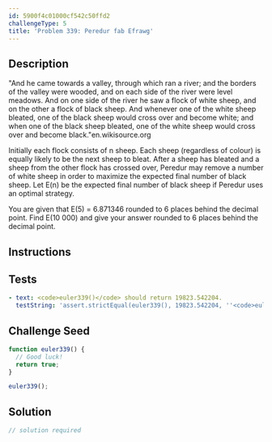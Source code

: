 ```yaml
---
id: 5900f4c01000cf542c50ffd2
challengeType: 5
title: 'Problem 339: Peredur fab Efrawg'
---
```


## Description
<section id='description'>
"And he came towards a valley, through which ran a river; and the borders of the valley were wooded, and on each side of the river were level meadows. And on one side of the river he saw a flock of white sheep, and on the other a flock of black sheep. And whenever one of the white sheep bleated, one of the black sheep would cross over and become white; and when one of the black sheep bleated, one of the white sheep would cross over and become black."en.wikisource.org



Initially each flock consists of n sheep. Each sheep (regardless of colour) is equally likely to be the next sheep to bleat. After a sheep has bleated and a sheep from the other flock has crossed over, Peredur may remove a number of white sheep in order to maximize the expected final number of black sheep. Let E(n) be the expected final number of black sheep if Peredur uses an optimal strategy.



You are given that E(5) = 6.871346 rounded to 6 places behind the decimal point.
Find E(10 000) and give your answer rounded to 6 places behind the decimal point.
</section>

## Instructions
<section id='instructions'>

</section>

## Tests
<section id='tests'>

```yml
- text: <code>euler339()</code> should return 19823.542204.
  testString: 'assert.strictEqual(euler339(), 19823.542204, ''<code>euler339()</code> should return 19823.542204.'');'

```

</section>

## Challenge Seed
<section id='challengeSeed'>

<div id='js-seed'>

```js
function euler339() {
  // Good luck!
  return true;
}

euler339();
```

</div>



</section>

## Solution
<section id='solution'>

```js
// solution required
```
</section>
